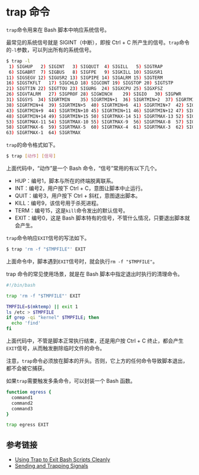 # trap 命令

`trap`命令用来在 Bash 脚本中响应系统信号。

最常见的系统信号就是 SIGINT（中断），即按 Ctrl + C 所产生的信号。`trap`命令的`-l`参数，可以列出所有的系统信号。

```bash
$ trap -l
 1) SIGHUP	 2) SIGINT	 3) SIGQUIT	 4) SIGILL	 5) SIGTRAP
 6) SIGABRT	 7) SIGBUS	 8) SIGFPE	 9) SIGKILL	10) SIGUSR1
11) SIGSEGV	12) SIGUSR2	13) SIGPIPE	14) SIGALRM	15) SIGTERM
16) SIGSTKFLT	17) SIGCHLD	18) SIGCONT	19) SIGSTOP	20) SIGTSTP
21) SIGTTIN	22) SIGTTOU	23) SIGURG	24) SIGXCPU	25) SIGXFSZ
26) SIGVTALRM	27) SIGPROF	28) SIGWINCH	29) SIGIO	30) SIGPWR
31) SIGSYS	34) SIGRTMIN	35) SIGRTMIN+1	36) SIGRTMIN+2	37) SIGRTMIN+3
38) SIGRTMIN+4	39) SIGRTMIN+5	40) SIGRTMIN+6	41) SIGRTMIN+7	42) SIGRTMIN+8
43) SIGRTMIN+9	44) SIGRTMIN+10	45) SIGRTMIN+11	46) SIGRTMIN+12	47) SIGRTMIN+13
48) SIGRTMIN+14	49) SIGRTMIN+15	50) SIGRTMAX-14	51) SIGRTMAX-13	52) SIGRTMAX-12
53) SIGRTMAX-11	54) SIGRTMAX-10	55) SIGRTMAX-9	56) SIGRTMAX-8	57) SIGRTMAX-7
58) SIGRTMAX-6	59) SIGRTMAX-5	60) SIGRTMAX-4	61) SIGRTMAX-3	62) SIGRTMAX-2
63) SIGRTMAX-1	64) SIGRTMAX
```

`trap`的命令格式如下。

```bash
$ trap [动作] [信号]
```

上面代码中，“动作”是一个 Bash 命令，“信号”常用的有以下几个。

- HUP：编号1，脚本与所在的终端脱离联系。
- INT：编号2，用户按下 Ctrl + C，意图让脚本中止运行。
- QUIT：编号3，用户按下 Ctrl + 斜杠，意图退出脚本。
- KILL：编号9，该信号用于杀死进程。
- TERM：编号15，这是`kill`命令发出的默认信号。
- EXIT：编号0，这是 Bash 脚本特有的信号，不管什么情况，只要退出脚本就会产生。

`trap`命令响应`EXIT`信号的写法如下。

```bash
$ trap 'rm -f "$TMPFILE"' EXIT
```

上面命令中，脚本遇到`EXIT`信号时，就会执行`rm -f "$TMPFILE"`。

trap 命令的常见使用场景，就是在 Bash 脚本中指定退出时执行的清理命令。

```bash
#!/bin/bash

trap 'rm -f "$TMPFILE"' EXIT

TMPFILE=$(mktemp) || exit 1
ls /etc > $TMPFILE
if grep -qi "kernel" $TMPFILE; then
  echo 'find'
fi
```

上面代码中，不管是脚本正常执行结束，还是用户按 Ctrl + C 终止，都会产生`EXIT`信号，从而触发删除临时文件的命令。

注意，`trap`命令必须放在脚本的开头。否则，它上方的任何命令导致脚本退出，都不会被它捕获。

如果`trap`需要触发多条命令，可以封装一个 Bash 函数。

```bash
function egress {
  command1
  command2
  command3
}

trap egress EXIT
```

## 参考链接

- [Using Trap to Exit Bash Scripts Cleanly](https://www.putorius.net/using-trap-to-exit-bash-scripts-cleanly.html)
- [Sending and Trapping Signals](https://mywiki.wooledge.org/SignalTrap)

